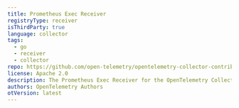 ```yaml
---
title: Prometheus Exec Receiver
registryType: receiver
isThirdParty: true
language: collector
tags:
  - go
  - receiver
  - collector
repo: https://github.com/open-telemetry/opentelemetry-collector-contrib/tree/main/receiver/prometheusexecreceiver
license: Apache 2.0
description: The Prometheus Exec Receiver for the OpenTelemetry Collector makes it easy for a user to collect metrics from third-party services via Prometheus exporters.
authors: OpenTelemetry Authors
otVersion: latest
---
```

